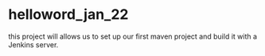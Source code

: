 # helloword_jan_22
this project will allows us to set up our first maven project and build it with a Jenkins server.
